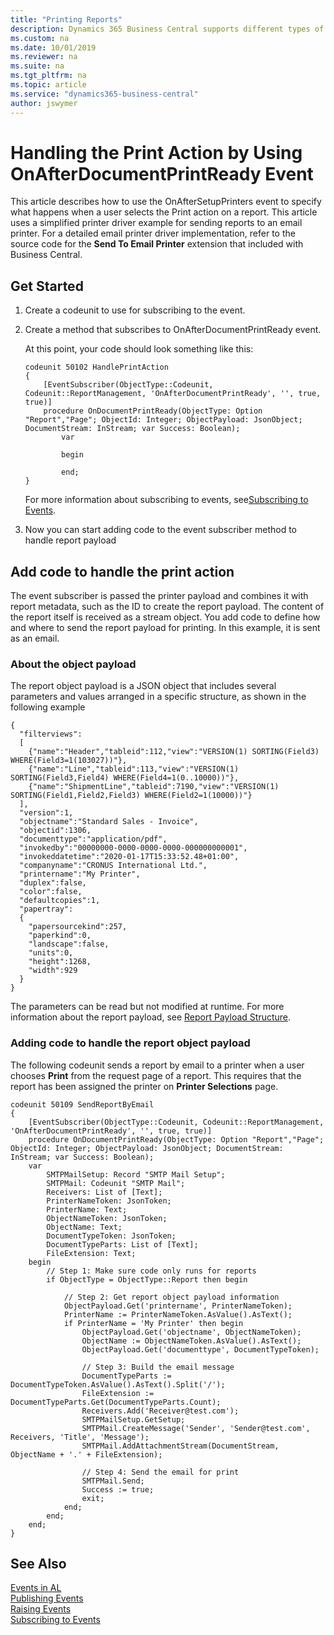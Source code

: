 ```yaml
---
title: "Printing Reports"
description: Dynamics 365 Business Central supports different types of events including BusinessEvent, IntegrationEvent, Global and trigger events. 
ms.custom: na
ms.date: 10/01/2019
ms.reviewer: na
ms.suite: na
ms.tgt_pltfrm: na
ms.topic: article
ms.service: "dynamics365-business-central"
author: jswymer
---
```

# Handling the Print Action by Using OnAfterDocumentPrintReady Event

This article describes how to use the OnAfterSetupPrinters event to specify what happens when a user selects the Print action on a report. This article uses a simplified printer driver example for sending reports to an email printer. For a detailed email printer driver implementation, refer to the source code for the **Send To Email Printer** extension that included with Business Central.  

## Get Started

1. Create a codeunit to use for subscribing to the event.
2. Create a method that subscribes to OnAfterDocumentPrintReady event.

    At this point, your code should look something like this:
    
    ```
    codeunit 50102 HandlePrintAction
    {
        [EventSubscriber(ObjectType::Codeunit, Codeunit::ReportManagement, 'OnAfterDocumentPrintReady', '', true, true)]
        procedure OnDocumentPrintReady(ObjectType: Option "Report","Page"; ObjectId: Integer; ObjectPayload: JsonObject; DocumentStream: InStream; var Success: Boolean);
            var
                
            begin
                
            end;
    }
    ```

    For more information about subscribing to events, see[Subscribing to Events](devenv-subscribing-to-events.md). 
3. Now you can start adding code to the event subscriber method to handle report payload

## Add code to handle the print action

The event subscriber is passed the printer payload and combines it with report metadata, such as the ID to create the report payload. The content of the report itself is received as a stream object. You add code to define how and where to send the report payload for printing. In this example, it is sent as an email.

### About the object payload

The report object payload is a JSON object that includes several parameters and values arranged in a specific structure, as shown in the following example
```
{
  "filterviews":
  [
    {"name":"Header","tableid":112,"view":"VERSION(1) SORTING(Field3) WHERE(Field3=1(103027))"},
    {"name":"Line","tableid":113,"view":"VERSION(1) SORTING(Field3,Field4) WHERE(Field4=1(0..10000))"},
    {"name":"ShipmentLine","tableid":7190,"view":"VERSION(1) SORTING(Field1,Field2,Field3) WHERE(Field2=1(10000))"}
  ],
  "version":1,
  "objectname":"Standard Sales - Invoice",
  "objectid":1306,
  "documenttype":"application/pdf",
  "invokedby":"00000000-0000-0000-0000-000000000001",
  "invokeddatetime":"2020-01-17T15:33:52.48+01:00",
  "companyname":"CRONUS International Ltd.",
  "printername":"My Printer",
  "duplex":false,
  "color":false,
  "defaultcopies":1,
  "papertray":
  {
    "papersourcekind":257,
    "paperkind":0,
    "landscape":false,
    "units":0,
    "height":1268,
    "width":929
  }
}
```

The parameters can be read but not modified at runtime. For more information about the report payload, see [Report Payload Structure](devenv-onafterdocumentprintready-event.md#reportpayload).

### Adding code to handle the report object payload

The following codeunit sends a report by email to a printer when a user chooses **Print** from the request page of a report. This requires that the report has been assigned the printer on **Printer Selections** page.

```
codeunit 50109 SendReportByEmail
{
    [EventSubscriber(ObjectType::Codeunit, Codeunit::ReportManagement, 'OnAfterDocumentPrintReady', '', true, true)]
    procedure OnDocumentPrintReady(ObjectType: Option "Report","Page"; ObjectId: Integer; ObjectPayload: JsonObject; DocumentStream: InStream; var Success: Boolean);
    var
        SMTPMailSetup: Record "SMTP Mail Setup";
        SMTPMail: Codeunit "SMTP Mail";
        Receivers: List of [Text];
        PrinterNameToken: JsonToken;
        PrinterName: Text;
        ObjectNameToken: JsonToken;
        ObjectName: Text;
        DocumentTypeToken: JsonToken;
        DocumentTypeParts: List of [Text];
        FileExtension: Text;
    begin
        // Step 1: Make sure code only runs for reports
        if ObjectType = ObjectType::Report then begin

            // Step 2: Get report object payload information
            ObjectPayload.Get('printername', PrinterNameToken);
            PrinterName := PrinterNameToken.AsValue().AsText();
            if PrinterName = 'My Printer' then begin
                ObjectPayload.Get('objectname', ObjectNameToken);
                ObjectName := ObjectNameToken.AsValue().AsText();
                ObjectPayload.Get('documenttype', DocumentTypeToken);

                // Step 3: Build the email message
                DocumentTypeParts := DocumentTypeToken.AsValue().AsText().Split('/');
                FileExtension := DocumentTypeParts.Get(DocumentTypeParts.Count);
                Receivers.Add('Receiver@test.com');
                SMTPMailSetup.GetSetup;
                SMTPMail.CreateMessage('Sender', 'Sender@test.com', Receivers, 'Title', 'Message');
                SMTPMail.AddAttachmentStream(DocumentStream, ObjectName + '.' + FileExtension);

                // Step 4: Send the email for print
                SMTPMail.Send;
                Success := true;
                exit;
            end;
        end;
    end;
}
```

## See Also 

[Events in AL](devenv-events-in-al.md)  
[Publishing Events](devenv-publishing-events.md)  
[Raising Events](devenv-raising-events.md)  
[Subscribing to Events](devenv-subscribing-to-events.md)  
